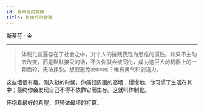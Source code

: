 ```yaml
---
id: 肖申克的救赎
title: 肖申克的救赎
---
```


斯蒂芬 · 金

---

> 体制化普遍存在于社会之中，对个人的摧残表现为思维的惯性。如果不主动去改变，而是默默接受的话，不久你就会被同化，成为这巨大的机器上的一颗齿轮，无法挣脱。想要避免`被体制化`？唯有勇气和创造力。

这些墙很有趣。刚入狱的时候，你痛恨周围的高墙；慢慢地，你习惯了生活在其中；最终你会发现自己不得不依靠它而生存。这就叫体制化。

怀抱着最好的希望，但预做最坏的打算。
